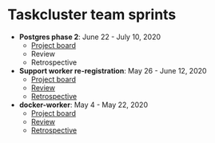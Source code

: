 # Taskcluster team sprints
* **Postgres phase 2**: June 22 - July 10, 2020
  * [Project board](https://github.com/taskcluster/projects/6)
  * Review
  * Retrospective
* **Support worker re-registration**: May 26 - June 12, 2020
  * [Project board](https://github.com/taskcluster/taskcluster/projects/7)
  * [Review](./20200526-support-worker-reregistration/sprint-review.md)
  * [Retrospective](./20200526-support-worker-reregistration/sprint-retrospective.md)
* **docker-worker**: May 4 - May 22, 2020
  * [Project board](https://github.com/taskcluster/taskcluster/projects/9)
  * [Review](./20200504-docker-worker/sprint-review.md)
  * [Retrospective](./20200504-docker-worker/sprint-retrospective.md)
